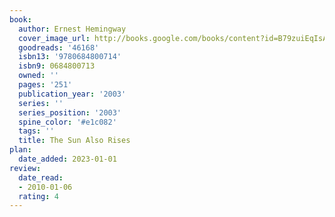 ```yaml
---
book:
  author: Ernest Hemingway
  cover_image_url: http://books.google.com/books/content?id=B79zuiEqIsAC&printsec=frontcover&img=1&zoom=1&source=gbs_api
  goodreads: '46168'
  isbn13: '9780684800714'
  isbn9: 0684800713
  owned: ''
  pages: '251'
  publication_year: '2003'
  series: ''
  series_position: '2003'
  spine_color: '#e1c082'
  tags: ''
  title: The Sun Also Rises
plan:
  date_added: 2023-01-01
review:
  date_read:
  - 2010-01-06
  rating: 4
---
```

